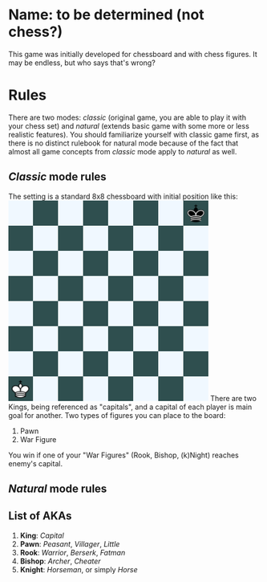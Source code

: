 # Name: to be determined (not chess?)

This game was initially developed for chessboard and with chess figures. It may be endless, but who says that's wrong?


# Rules

There are two modes: *classic* (original game, you are able to play it with your chess set) and *natural* (extends basic game with some more or less realistic features). You should familiarize yourself with classic game first, as there is no distinct rulebook for natural mode because of the fact that almost all game concepts from *classic* mode apply to *natural* as well.

## *Classic* mode rules

The setting is a standard 8x8 chessboard with initial position like this: 
![Initial position](https://raw.githubusercontent.com/holerton/not-chess/readme/board_initial.bmp)
There are two Kings, being referenced as "capitals", and a capital of each player is main goal for another. 
Two types of figures you can place to the board:

 1. Pawn
 2. War Figure

You win if one of your "War Figures" (Rook, Bishop, (k)Night) reaches enemy's capital.

## *Natural* mode rules





## List of AKAs

 1. **King**: *Capital*
 2. **Pawn**: *Peasant*, *Villager*, *Little*
 3. **Rook**: *Warrior*, *Berserk*, *Fatman*
 4. **Bishop**: *Archer*, *Cheater*
 5. **Knight**: *Horseman*, or simply *Horse*
